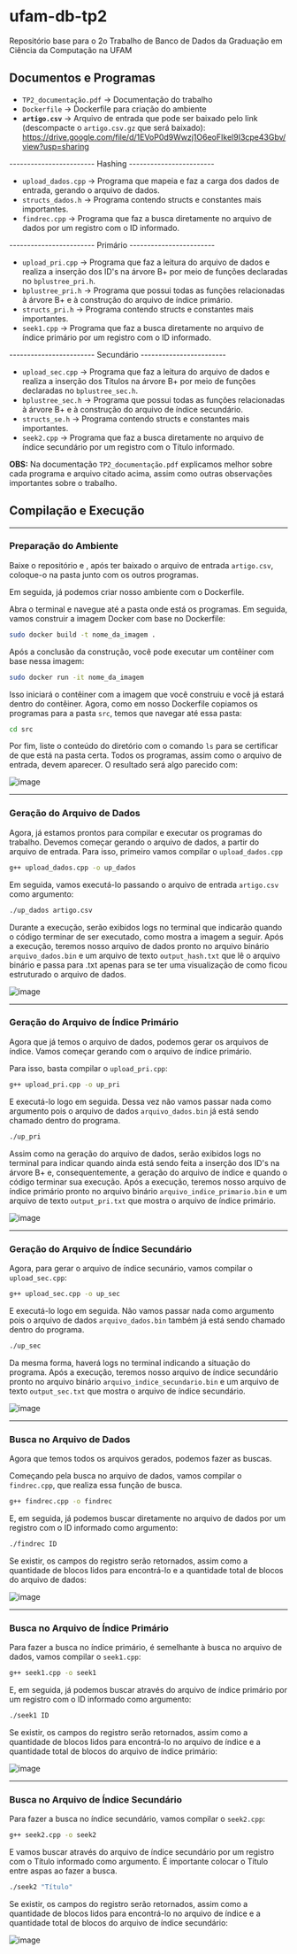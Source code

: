 # ufam-db-tp2

Repositório base para o 2o Trabalho de Banco de Dados da Graduação em Ciência da Computação na UFAM

## Documentos e Programas

- ```TP2_documentação.pdf``` -> Documentação do trabalho
- ```Dockerfile``` -> Dockerfile para criação do ambiente
- **```artigo.csv```** -> Arquivo de entrada que pode ser baixado pelo link (descompacte o ``artigo.csv.gz`` que será baixado): https://drive.google.com/file/d/1EVoP0d9Wwzj1O6eoFIkel9I3cpe43Gbv/view?usp=sharing

------------------------ Hashing ------------------------

- ```upload_dados.cpp``` -> Programa que mapeia e faz a carga dos dados de entrada, gerando o arquivo de dados.
- ```structs_dados.h``` -> Programa contendo structs e constantes mais importantes.
- ```findrec.cpp``` -> Programa que faz a busca diretamente no arquivo de dados por um registro com o ID informado.

------------------------ Primário ------------------------

- ```upload_pri.cpp``` -> Programa que faz a leitura do arquivo de dados e realiza a inserção dos ID's na árvore B+ por meio de funções declaradas no ```bplustree_pri.h```.
- ```bplustree_pri.h``` -> Programa que possui todas as funções relacionadas à árvore B+ e à construção do arquivo de índice primário.
- ```structs_pri.h``` -> Programa contendo structs e constantes mais importantes.
- ```seek1.cpp``` -> Programa que faz a busca diretamente no arquivo de índice primário por um registro com o ID informado.

------------------------ Secundário ------------------------

- ```upload_sec.cpp``` -> Programa que faz a leitura do arquivo de dados e realiza a inserção dos Títulos na árvore B+ por meio de funções declaradas no ```bplustree_sec.h```.
- ```bplustree_sec.h``` -> Programa que possui todas as funções relacionadas à árvore B+ e à construção do arquivo de índice secundário.
- ```structs_se.h``` -> Programa contendo structs e constantes mais importantes.
- ```seek2.cpp``` -> Programa que faz a busca diretamente no arquivo de índice secundário por um registro com o Título informado.

**OBS:** Na documentação ```TP2_documentação.pdf``` explicamos melhor sobre cada programa e arquivo citado acima, assim como outras observações importantes sobre o trabalho.

## Compilação e Execução

----------------------------------------------------------------------------------------

### Preparação do Ambiente

Baixe o repositório e , após ter baixado o arquivo de entrada ```artigo.csv```, coloque-o na pasta junto com os outros programas.

Em seguida, já podemos criar nosso ambiente com o Dockerfile.

Abra o terminal e navegue até a pasta onde está os programas. Em seguida, vamos construir a imagem Docker com base no Dockerfile:

```Bash
sudo docker build -t nome_da_imagem .
```

Após a conclusão da construção, você pode executar um contêiner com base nessa imagem:

```Bash
sudo docker run -it nome_da_imagem
```

Isso iniciará o contêiner com a imagem que você construiu e você já estará dentro do contêiner. Agora, como em nosso Dockerfile copiamos os programas para a pasta ```src```, temos que navegar até essa pasta:

```Bash
cd src
```

Por fim, liste o conteúdo do diretório com o comando ```ls``` para se certificar de que está na pasta certa. Todos os programas, assim como o arquivo de entrada, devem aparecer. O resultado será algo parecido com:

![image](https://github.com/NathSantos/tp2_Nathalia_Alice_Igor/assets/63311872/a0970150-b3d0-402c-bc35-8c2445382e2a)

----------------------------------------------------------------------------------------

### Geração do Arquivo de Dados

Agora, já estamos prontos para compilar e executar os programas do trabalho. Devemos começar gerando o arquivo de dados, a partir do arquivo de entrada. Para isso, primeiro vamos compilar o ```upload_dados.cpp```

```Bash
g++ upload_dados.cpp -o up_dados
```

Em seguida, vamos executá-lo passando o arquivo de entrada ```artigo.csv``` como argumento:

```Bash
./up_dados artigo.csv
```

Durante a execução, serão exibidos logs no terminal que indicarão quando o código terminar de ser executado, como mostra a imagem a seguir. Após a execução, teremos nosso arquivo de dados pronto no arquivo binário ```arquivo_dados.bin``` e um arquivo de texto ```output_hash.txt``` que lê o arquivo binário e passa para .txt apenas para se ter uma visualização de como ficou estruturado o arquivo de dados.

![image](https://github.com/NathSantos/tp2_Nathalia_Alice_Igor/assets/63311872/1e7d581a-f572-4815-a1ae-efa849fcddb9)

----------------------------------------------------------------------------------------

### Geração do Arquivo de Índice Primário

Agora que já temos o arquivo de dados, podemos gerar os arquivos de índice. Vamos começar gerando com o arquivo de índice primário.

Para isso, basta compilar o ```upload_pri.cpp```:

```Bash
g++ upload_pri.cpp -o up_pri
```

E executá-lo logo em seguida. Dessa vez não vamos passar nada como argumento pois o arquivo de dados ```arquivo_dados.bin``` já está sendo chamado dentro do programa.

```Bash
./up_pri
```

Assim como na geração do arquivo de dados, serão exibidos logs no terminal para indicar quando ainda está sendo feita a inserção dos ID's na árvore B+ e, consequentemente, a geração do arquivo de índice e quando o código terminar sua execução. Após a execução, teremos nosso arquivo de índice primário pronto no arquivo binário ```arquivo_indice_primario.bin``` e um arquivo de texto ```output_pri.txt``` que mostra o arquivo de índice primário.

![image](https://github.com/NathSantos/tp2_Nathalia_Alice_Igor/assets/63311872/d669dd29-da30-4455-bd19-3705844e1ee6)

----------------------------------------------------------------------------------------

### Geração do Arquivo de Índice Secundário

Agora, para gerar o arquivo de índice secunário, vamos compilar o ```upload_sec.cpp```:

```Bash
g++ upload_sec.cpp -o up_sec
```

E executá-lo logo em seguida. Não vamos passar nada como argumento pois o arquivo de dados ```arquivo_dados.bin``` também já está sendo chamado dentro do programa.

```Bash
./up_sec
```

Da mesma forma, haverá logs no terminal indicando a situação do programa. Após a execução, teremos nosso arquivo de índice secundário pronto no arquivo binário ```arquivo_indice_secundario.bin``` e um arquivo de texto ```output_sec.txt``` que mostra o arquivo de índice secundário.

![image](https://github.com/NathSantos/tp2_Nathalia_Alice_Igor/assets/63311872/1a69a9e8-4579-4522-9554-dbacb7d144f3)

----------------------------------------------------------------------------------------

### Busca no Arquivo de Dados

Agora que temos todos os arquivos gerados, podemos fazer as buscas.

Começando pela busca no arquivo de dados, vamos compilar o ```findrec.cpp```, que realiza essa função de busca.

```Bash
g++ findrec.cpp -o findrec
```

E, em seguida, já podemos buscar diretamente no arquivo de dados por um registro com o ID informado como argumento:

```Bash
./findrec ID
```

Se existir, os campos do registro serão retornados, assim como a quantidade de blocos lidos para encontrá-lo e a quantidade total de blocos do arquivo de dados:

![image](https://github.com/NathSantos/tp2_Nathalia_Alice_Igor/assets/63311872/71c6fc91-4261-40df-aa1f-762afbf6ef36)

----------------------------------------------------------------------------------------

### Busca no Arquivo de Índice Primário

Para fazer a busca no índice primário, é semelhante à busca no arquivo de dados, vamos compilar o ```seek1.cpp```:

```Bash
g++ seek1.cpp -o seek1
```

E, em seguida, já podemos buscar através do arquivo de índice primário por um registro com o ID informado como argumento:

```Bash
./seek1 ID
```

Se existir, os campos do registro serão retornados, assim como a quantidade de blocos lidos para encontrá-lo no arquivo de índice e a quantidade total de blocos do arquivo de índice primário:

![image](https://github.com/NathSantos/tp2_Nathalia_Alice_Igor/assets/63311872/3c72fd31-ed1e-45eb-8ec8-cc33a172316e)

----------------------------------------------------------------------------------------

### Busca no Arquivo de Índice Secundário

Para fazer a busca no índice secundário, vamos compilar o ```seek2.cpp```:

```Bash
g++ seek2.cpp -o seek2
```

E vamos buscar através do arquivo de índice secundário por um registro com o Título informado como argumento. É importante colocar o Título entre aspas ao fazer a busca.

```Bash
./seek2 "Título"
```

Se existir, os campos do registro serão retornados, assim como a quantidade de blocos lidos para encontrá-lo no arquivo de índice e a quantidade total de blocos do arquivo de índice secundário:

![image](https://github.com/NathSantos/tp2_Nathalia_Alice_Igor/assets/63311872/8dfda94c-a37b-4857-b943-a917d71ba169)



